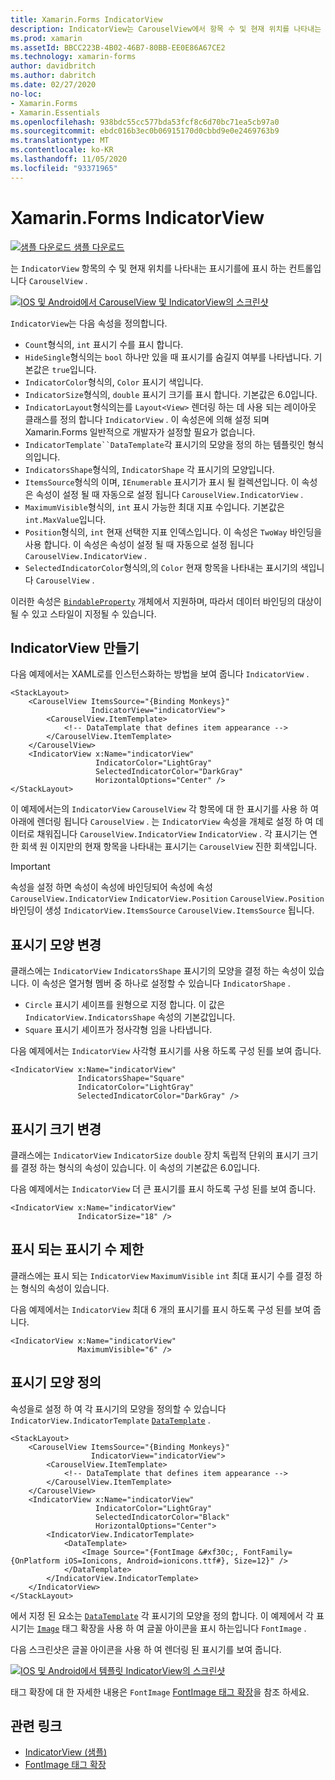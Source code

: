 ```yaml
---
title: Xamarin.Forms IndicatorView
description: IndicatorView는 CarouselView에서 항목 수 및 현재 위치를 나타내는 표시기를 표시 하는 컨트롤입니다.
ms.prod: xamarin
ms.assetId: BBCC223B-4B02-46B7-80BB-EE0E86A67CE2
ms.technology: xamarin-forms
author: davidbritch
ms.author: dabritch
ms.date: 02/27/2020
no-loc:
- Xamarin.Forms
- Xamarin.Essentials
ms.openlocfilehash: 938bdc55cc577bda53fcf8c6d70bc71ea5cb97a0
ms.sourcegitcommit: ebdc016b3ec0b06915170d0cbbd9e0e2469763b9
ms.translationtype: MT
ms.contentlocale: ko-KR
ms.lasthandoff: 11/05/2020
ms.locfileid: "93371965"
---
```

# <a name="no-locxamarinforms-indicatorview"></a>Xamarin.Forms IndicatorView

[![샘플 다운로드](~/media/shared/download.png) 샘플 다운로드](/samples/xamarin/xamarin-forms-samples/userinterface-indicatorviewdemos/)

는 `IndicatorView` 항목의 수 및 현재 위치를 나타내는 표시기를에 표시 하는 컨트롤입니다 `CarouselView` .

[![IOS 및 Android에서 CarouselView 및 IndicatorView의 스크린샷](indicatorview-images/circles.png "IndicatorView 원")](indicatorview-images/circles-large.png#lightbox "IndicatorView 원")

`IndicatorView`는 다음 속성을 정의합니다.

- `Count`형식의, `int` 표시기 수를 표시 합니다.
- `HideSingle`형식의는 `bool` 하나만 있을 때 표시기를 숨길지 여부를 나타냅니다. 기본값은 `true`입니다.
- `IndicatorColor`형식의, `Color` 표시기 색입니다.
- `IndicatorSize`형식의, `double` 표시기 크기를 표시 합니다. 기본값은 6.0입니다.
- `IndicatorLayout`형식의는를 `Layout<View>` 렌더링 하는 데 사용 되는 레이아웃 클래스를 정의 합니다 `IndicatorView` . 이 속성은에 의해 설정 되며 Xamarin.Forms 일반적으로 개발자가 설정할 필요가 없습니다.
- `IndicatorTemplate``DataTemplate`각 표시기의 모양을 정의 하는 템플릿인 형식의입니다.
- `IndicatorsShape`형식의, `IndicatorShape` 각 표시기의 모양입니다.
- `ItemsSource`형식의 이며, `IEnumerable` 표시기가 표시 될 컬렉션입니다. 이 속성은 속성이 설정 될 때 자동으로 설정 됩니다 `CarouselView.IndicatorView` .
- `MaximumVisible`형식의, `int` 표시 가능한 최대 지표 수입니다. 기본값은 `int.MaxValue`입니다.
- `Position`형식의, `int` 현재 선택한 지표 인덱스입니다. 이 속성은 `TwoWay` 바인딩을 사용 합니다. 이 속성은 속성이 설정 될 때 자동으로 설정 됩니다 `CarouselView.IndicatorView` .
- `SelectedIndicatorColor`형식의,의 `Color` 현재 항목을 나타내는 표시기의 색입니다 `CarouselView` .

이러한 속성은 [`BindableProperty`](xref:Xamarin.Forms.BindableProperty) 개체에서 지원하며, 따라서 데이터 바인딩의 대상이 될 수 있고 스타일이 지정될 수 있습니다.

## <a name="create-an-indicatorview"></a>IndicatorView 만들기

다음 예제에서는 XAML로를 인스턴스화하는 방법을 보여 줍니다 `IndicatorView` .

```xaml
<StackLayout>
    <CarouselView ItemsSource="{Binding Monkeys}"
                  IndicatorView="indicatorView">
        <CarouselView.ItemTemplate>
            <!-- DataTemplate that defines item appearance -->
        </CarouselView.ItemTemplate>
    </CarouselView>
    <IndicatorView x:Name="indicatorView"
                   IndicatorColor="LightGray"
                   SelectedIndicatorColor="DarkGray"
                   HorizontalOptions="Center" />
</StackLayout>
```

이 예제에서는의 `IndicatorView` `CarouselView` 각 항목에 대 한 표시기를 사용 하 여 아래에 렌더링 됩니다 `CarouselView` . 는 `IndicatorView` 속성을 개체로 설정 하 여 데이터로 채워집니다 `CarouselView.IndicatorView` `IndicatorView` . 각 표시기는 연한 회색 원 이지만의 현재 항목을 나타내는 표시기는 `CarouselView` 진한 회색입니다.

> [!IMPORTANT]
> 속성을 설정 하면 속성이 속성에 바인딩되어 속성에 속성 `CarouselView.IndicatorView` `IndicatorView.Position` `CarouselView.Position` 바인딩이 생성 `IndicatorView.ItemsSource` `CarouselView.ItemsSource` 됩니다.

## <a name="change-indicator-shape"></a>표시기 모양 변경

클래스에는 `IndicatorView` `IndicatorsShape` 표시기의 모양을 결정 하는 속성이 있습니다. 이 속성은 열거형 멤버 중 하나로 설정할 수 있습니다 `IndicatorShape` .

- `Circle` 표시기 셰이프를 원형으로 지정 합니다. 이 값은 `IndicatorView.IndicatorsShape` 속성의 기본값입니다.
- `Square` 표시기 셰이프가 정사각형 임을 나타냅니다.

다음 예제에서는 `IndicatorView` 사각형 표시기를 사용 하도록 구성 된를 보여 줍니다.

```xaml
<IndicatorView x:Name="indicatorView"
               IndicatorsShape="Square"
               IndicatorColor="LightGray"
               SelectedIndicatorColor="DarkGray" />
```

## <a name="change-indicator-size"></a>표시기 크기 변경

클래스에는 `IndicatorView` `IndicatorSize` `double` 장치 독립적 단위의 표시기 크기를 결정 하는 형식의 속성이 있습니다. 이 속성의 기본값은 6.0입니다.

다음 예제에서는 `IndicatorView` 더 큰 표시기를 표시 하도록 구성 된를 보여 줍니다.

```xaml
<IndicatorView x:Name="indicatorView"
               IndicatorSize="18" />
```

## <a name="limit-the-number-of-indicators-displayed"></a>표시 되는 표시기 수 제한

클래스에는 표시 되는 `IndicatorView` `MaximumVisible` `int` 최대 표시기 수를 결정 하는 형식의 속성이 있습니다.

다음 예제에서는 `IndicatorView` 최대 6 개의 표시기를 표시 하도록 구성 된를 보여 줍니다.

```xaml
<IndicatorView x:Name="indicatorView"
               MaximumVisible="6" />
```

## <a name="define-indicator-appearance"></a>표시기 모양 정의

속성을로 설정 하 여 각 표시기의 모양을 정의할 수 있습니다 `IndicatorView.IndicatorTemplate` [`DataTemplate`](xref:Xamarin.Forms.DataTemplate) .

```xaml
<StackLayout>
    <CarouselView ItemsSource="{Binding Monkeys}"
                  IndicatorView="indicatorView">
        <CarouselView.ItemTemplate>
            <!-- DataTemplate that defines item appearance -->
        </CarouselView.ItemTemplate>
    </CarouselView>
    <IndicatorView x:Name="indicatorView"
                   IndicatorColor="LightGray"
                   SelectedIndicatorColor="Black"
                   HorizontalOptions="Center">
        <IndicatorView.IndicatorTemplate>
            <DataTemplate>
                <Image Source="{FontImage &#xf30c;, FontFamily={OnPlatform iOS=Ionicons, Android=ionicons.ttf#}, Size=12}" />
            </DataTemplate>
        </IndicatorView.IndicatorTemplate>
    </IndicatorView>
</StackLayout>
```

에서 지정 된 요소는 [`DataTemplate`](xref:Xamarin.Forms.DataTemplate) 각 표시기의 모양을 정의 합니다. 이 예제에서 각 표시기는 [`Image`](xref:Xamarin.Forms.Image) 태그 확장을 사용 하 여 글꼴 아이콘을 표시 하는입니다 `FontImage` .

다음 스크린샷은 글꼴 아이콘을 사용 하 여 렌더링 된 표시기를 보여 줍니다.

[![IOS 및 Android에서 템플릿 IndicatorView의 스크린샷](indicatorview-images/templated.png "템플릿 기반 IndicatorView")](indicatorview-images/templated-large.png#lightbox "템플릿 기반 IndicatorView")

태그 확장에 대 한 자세한 내용은 `FontImage` [FontImage 태그 확장](~/xamarin-forms/xaml/markup-extensions/consuming.md#fontimage-markup-extension)을 참조 하세요.

## <a name="related-links"></a>관련 링크

- [IndicatorView (샘플)](/samples/xamarin/xamarin-forms-samples/userinterface-indicatorviewdemos/)
- [FontImage 태그 확장](~/xamarin-forms/xaml/markup-extensions/consuming.md#fontimage-markup-extension)